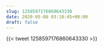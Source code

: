 ```yaml
---
slug: 1258597176860643330
date: 2020-05-08 03:18:45+00:00
draft: false
---
```


{{< tweet 1258597176860643330 >}}
